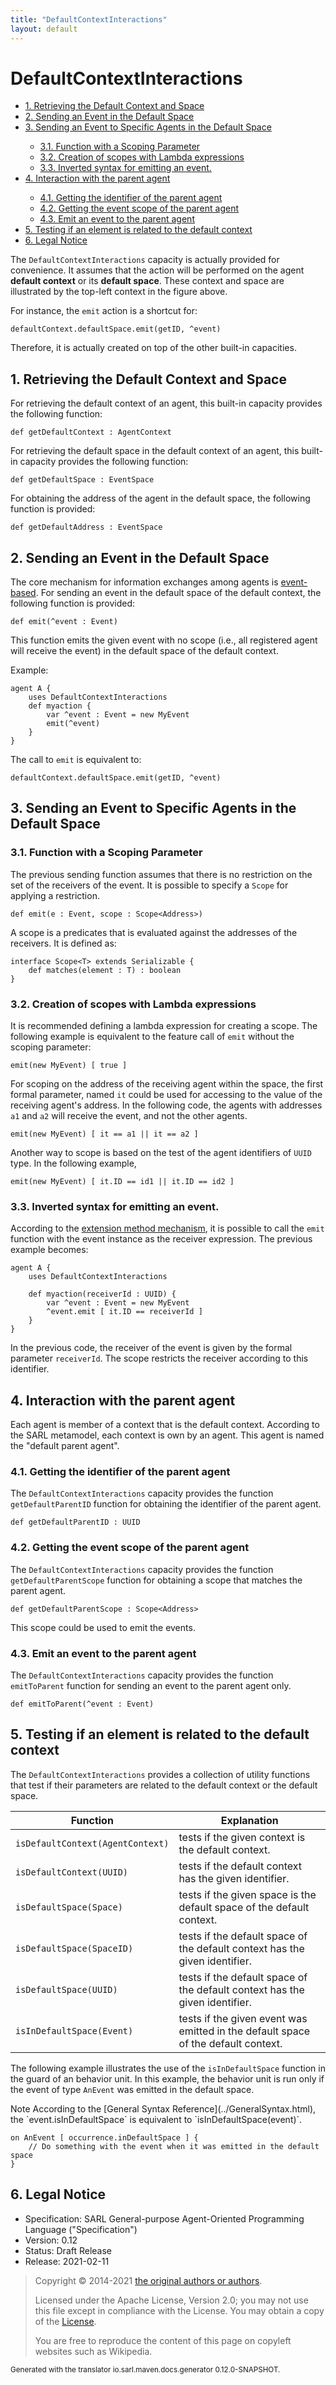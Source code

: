 ```yaml
---
title: "DefaultContextInteractions"
layout: default
---
```


# DefaultContextInteractions


<ul class="page_outline" id="page_outline">

<li><a href="#1-retrieving-the-default-context-and-space">1. Retrieving the Default Context and Space</a></li>
<li><a href="#2-sending-an-event-in-the-default-space">2. Sending an Event in the Default Space</a></li>
<li><a href="#3-sending-an-event-to-specific-agents-in-the-default-space">3. Sending an Event to Specific Agents in the Default Space</a></li>
<ul>
  <li><a href="#31-function-with-a-scoping-parameter">3.1. Function with a Scoping Parameter</a></li>
  <li><a href="#32-creation-of-scopes-with-lambda-expressions">3.2. Creation of scopes with Lambda expressions</a></li>
  <li><a href="#33-inverted-syntax-for-emitting-an-event">3.3. Inverted syntax for emitting an event.</a></li>
</ul>
<li><a href="#4-interaction-with-the-parent-agent">4. Interaction with the parent agent</a></li>
<ul>
  <li><a href="#41-getting-the-identifier-of-the-parent-agent">4.1. Getting the identifier of the parent agent</a></li>
  <li><a href="#42-getting-the-event-scope-of-the-parent-agent">4.2. Getting the event scope of the parent agent</a></li>
  <li><a href="#43-emit-an-event-to-the-parent-agent">4.3. Emit an event to the parent agent</a></li>
</ul>
<li><a href="#5-testing-if-an-element-is-related-to-the-default-context">5. Testing if an element is related to the default context</a></li>
<li><a href="#6-legal-notice">6. Legal Notice</a></li>

</ul>


The `DefaultContextInteractions` capacity is actually provided
for convenience. It assumes that the action will be performed on the 
agent __default context__ or its __default space__. These context and space
are illustrated by the top-left context in the figure above. 

For instance, the `emit` action is a shortcut for:

```sarl
defaultContext.defaultSpace.emit(getID, ^event)
```



Therefore, it is actually created on top of the other built-in capacities.





## 1. Retrieving the Default Context and Space

For retrieving the default context of an agent, this built-in capacity provides the following function:

```sarl
def getDefaultContext : AgentContext
```



For retrieving the default space in the default context of an agent, this built-in capacity provides
the following function:

```sarl
def getDefaultSpace : EventSpace
```



For obtaining the address of the agent in the default space, the following function is provided:

```sarl
def getDefaultAddress : EventSpace
```



## 2. Sending an Event in the Default Space

The core mechanism for information exchanges among agents is [event-based](../Event.html).
For sending an event in the default space of the default context, the following function is provided:

```sarl
def emit(^event : Event)
```



This function emits the given event with no scope (i.e., all registered agent will receive the
event) in the default space of the default context.

Example:
```sarl
agent A {
	uses DefaultContextInteractions
	def myaction {
		var ^event : Event = new MyEvent
		emit(^event)
	}
}
```

		

The call to `emit` is equivalent to:

```sarl
defaultContext.defaultSpace.emit(getID, ^event)
```



## 3. Sending an Event to Specific Agents in the Default Space

### 3.1. Function with a Scoping Parameter

The previous sending function assumes that there is no restriction on the set of the receivers of the event.
It is possible to specify a `Scope` for applying a restriction.

```sarl
def emit(e : Event, scope : Scope<Address>)
```



A scope is a predicates that is evaluated against the addresses of the receivers. It is defined as:

```sarl
interface Scope<T> extends Serializable {
	def matches(element : T) : boolean
}
```



### 3.2. Creation of scopes with Lambda expressions

It is recommended defining a lambda expression for creating a scope.
The following example is equivalent to the feature call of `emit` without the scoping parameter:

```sarl
emit(new MyEvent) [ true ]
```



For scoping on the address of the receiving agent within the space, the first formal parameter, named `it`
could be used for accessing to the value of the receiving agent's address.
In the following code, the agents with addresses `a1` and `a2` will receive the event, and
not the other agents.

```sarl
emit(new MyEvent) [ it == a1 || it == a2 ]
```



Another way to scope is based on the test of the agent identifiers of `UUID` type.
In the following example,

```sarl
emit(new MyEvent) [ it.ID == id1 || it.ID == id2 ]
```



### 3.3. Inverted syntax for emitting an event.

According to the [extension method mechanism](../general/Extension.html), it is possible to call
the `emit` function with the event instance as the receiver expression. The previous
example becomes:

```sarl
agent A {
	uses DefaultContextInteractions

	def myaction(receiverId : UUID) {
		var ^event : Event = new MyEvent
		^event.emit [ it.ID == receiverId ] 
	}
}
```



In the previous code, the receiver of the event is given by the formal parameter `receiverId`.
The scope restricts the receiver according to this identifier.



## 4. Interaction with the parent agent

Each agent is member of a context that is the default context. According to the SARL metamodel, each context
is own by an agent. This agent is named the "default parent agent".


### 4.1. Getting the identifier of the parent agent

The `DefaultContextInteractions` capacity provides the function `getDefaultParentID` function for obtaining
the identifier of the parent agent.

```sarl
def getDefaultParentID : UUID
```



### 4.2. Getting the event scope of the parent agent

The `DefaultContextInteractions` capacity provides the function `getDefaultParentScope` function for obtaining
a scope that matches the parent agent.

```sarl
def getDefaultParentScope : Scope<Address>
```


This scope could be used to emit the events.


### 4.3. Emit an event to the parent agent

The `DefaultContextInteractions` capacity provides the function `emitToParent` function for
sending an event to the parent agent only.

```sarl
def emitToParent(^event : Event)
```



## 5. Testing if an element is related to the default context

The `DefaultContextInteractions` provides a collection of utility functions that test if
their parameters are related to the default context or the default space.


| Function                             | Explanation                                                                       |
| ------------------------------------ | --------------------------------------------------------------------------------- |
| `isDefaultContext(AgentContext)` | tests if the given context is the default context.                                |
| `isDefaultContext(UUID)`         | tests if the default context has the given identifier.                            |
| `isDefaultSpace(Space)`          | tests if the given space is the default space of the default context.             |
| `isDefaultSpace(SpaceID)`        | tests if the default space of the default context has the given identifier.       |
| `isDefaultSpace(UUID)`           | tests if the default space of the default context has the given identifier.       |
| `isInDefaultSpace(Event)`        | tests if the given event was emitted in the default space of the default context. |


The following example illustrates the use of the `isInDefaultSpace` function in the guard of
an behavior unit. In this example, the behavior unit is run only if the event of type `AnEvent`
was emitted in the default space.

<p markdown="1"><span class="label label-info">Note</span> According to the [General Syntax Reference](../GeneralSyntax.html), the `event.isInDefaultSpace` is equivalent to `isInDefaultSpace(event)`.</p>

```sarl
on AnEvent [ occurrence.inDefaultSpace ] {
	// Do something with the event when it was emitted in the default space
}
```




## 6. Legal Notice

* Specification: SARL General-purpose Agent-Oriented Programming Language ("Specification")
* Version: 0.12
* Status: Draft Release
* Release: 2021-02-11

> Copyright &copy; 2014-2021 [the original authors or authors](http://www.sarl.io/about/index.html).
>
> Licensed under the Apache License, Version 2.0;
> you may not use this file except in compliance with the License.
> You may obtain a copy of the [License](http://www.apache.org/licenses/LICENSE-2.0).
>
> You are free to reproduce the content of this page on copyleft websites such as Wikipedia.

<small>Generated with the translator io.sarl.maven.docs.generator 0.12.0-SNAPSHOT.</small>
